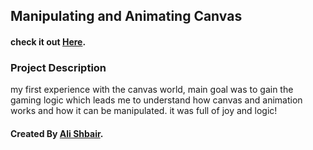 ## Manipulating and Animating Canvas

#### check it out [**Here**](https://shbairali.github.io/Canvas-Animation/).

### Project Description

my first experience with the canvas world, main goal was to gain the gaming logic which leads me to understand how canvas and animation works and how it can be manipulated. it was full of joy and logic!


#### Created By [Ali Shbair](https://github.com/ShbairAli).


